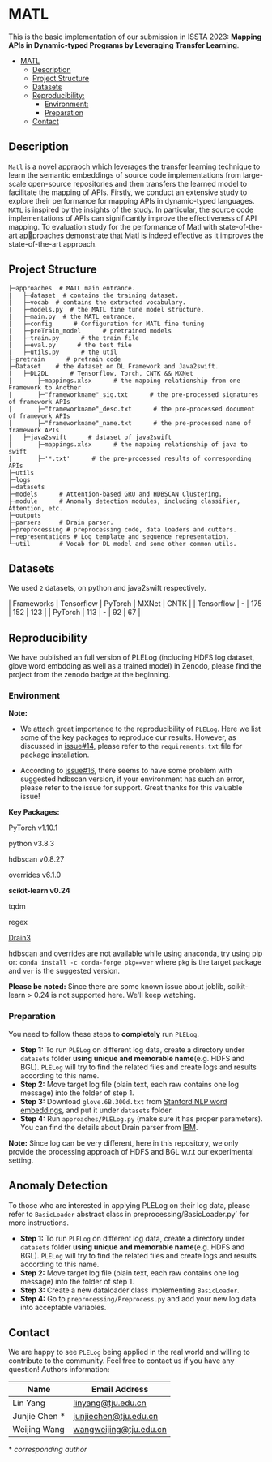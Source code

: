 # MATL
 
This is the basic implementation of our submission in ISSTA 2023: **Mapping APIs in Dynamic-typed Programs by Leveraging Transfer Learning**.
- [MATL](#matl)
  * [Description](#description)
  * [Project Structure](#project-structure)
  * [Datasets](#datasets)
  * [Reproducibility:](#reproducibility-)
    + [Environment:](#environment-)
    + [Preparation](#preparation)
  * [Contact](#contact)

## Description

`Matl` is a novel appraoch which leverages the transfer learning technique to learn the semantic embeddings of source code implementations from large-scale open-source repositories and then transfers the learned model to facilitate the mapping of APIs.
Firstly, we conduct an extensive study to explore their performance for mapping APIs in dynamic-typed languages. `MATL` is inspired by the insights of the study. In particular, the source code implementations of APIs can significantly improve the effectiveness of API mapping.
To evaluation study for the performance of Matl with state-of-the-art approaches demonstrate that Matl is indeed effective as it improves the state-of-the-art approach.

## Project Structure

```
├─approaches  # MATL main entrance.
|	├─dataset  # contains the training dataset.
|	├─vocab  # contains the extracted vocabulary.
|	├─models.py  # the MATL fine tune model structure.
|	├─main.py  # the MATL entrance.
|	├─config      # Configuration for MATL fine tuning
|	├─preTrain_model      # pretrained models
|	├─train.py      # the train file
|	├─eval.py      # the test file
|	├─utils.py      # the util
├─pretrain      # pretrain code
├─Dataset    # the dataset on DL Framework and Java2swift.
|	├─DL2DL      # Tensorflow, Torch, CNTK && MXNet
|		├─mappings.xlsx      # the mapping relationship from one Framework to Another
|		├─"frameworkname"_sig.txt      # the pre-processed signatures of framework APIs
|		├─"frameworkname"_desc.txt      # the pre-processed document of framework APIs
|		├─"frameworkname"_name.txt      # the pre-processed name of framework APIs
|	├─java2swift      # dataset of java2swift
|		├─mappings.xlsx      # the mapping relationship of java to swift
|		├─'*.txt'      # the pre-processed results of corresponding APIs
├─utils
├─logs        
├─datasets    
├─models      # Attention-based GRU and HDBSCAN Clustering.
├─module      # Anomaly detection modules, including classifier, Attention, etc.
├─outputs           
├─parsers     # Drain parser.
├─preprocessing # preprocessing code, data loaders and cutters.
├─representations # Log template and sequence representation.
└─util        # Vocab for DL model and some other common utils.
```

## Datasets

We used `2`  datasets, on python and java2swift respectively. 


| Frameworks | Tensorflow               | PyTorch  |  MXNet | CNTK |
| Tensorflow |           -              |    175   |    152 | 123  |
| PyTorch    | 113                      |  -       |    92  | 67   |


## Reproducibility

We have published an full version of PLELog (including HDFS log dataset, glove word embdding as well as a trained model) in Zenodo, please find the project from the zenodo badge at the beginning.

### Environment

**Note:** 
- We attach great importance to the reproducibility of `PLELog`. Here we list some of the key packages to reproduce our results. However, as discussed in [issue#14](https://github.com/YangLin-George/PLELog/issues/14), please refer to the `requirements.txt` file for package installation.

- According to [issue#16](https://github.com/YangLin-George/PLELog/issues/16), there seems to have some problem with suggested hdbscan version, if your environment has such an error, please refer to the issue for support. Great thanks for this valuable issue!

**Key Packages:**


PyTorch v1.10.1

python v3.8.3

hdbscan v0.8.27

overrides v6.1.0

**scikit-learn v0.24**

tqdm

regex

[Drain3](https://github.com/IBM/Drain3)


hdbscan and overrides are not available while using anaconda, try using pip or:
`conda install -c conda-forge pkg==ver` where `pkg` is the target package and `ver` is the suggested version.

**Please be noted:** Since there are some known issue about joblib, scikit-learn > 0.24 is not supported here. We'll keep watching. 

### Preparation

You need to follow these steps to **completely** run `PLELog`.
- **Step 1:** To run `PLELog` on different log data, create a directory under `datasets` folder **using unique and memorable name**(e.g. HDFS and BGL). `PLELog` will try to find the related files and create logs and results according to this name.
- **Step 2:** Move target log file (plain text, each raw contains one log message) into the folder of step 1.
- **Step 3:** Download `glove.6B.300d.txt` from [Stanford NLP word embeddings](https://nlp.stanford.edu/projects/glove/), and put it under `datasets` folder.
- **Step 4:** Run `approaches/PLELog.py` (make sure it has proper parameters). You can find the details about Drain parser from [IBM](https://github.com/IBM/Drain3).


**Note:** Since log can be very different, here in this repository, we only provide the processing approach of HDFS and BGL w.r.t our experimental setting.


## Anomaly Detection

To those who are interested in applying PLELog on their log data, please refer to `BasicLoader` abstract class in preprocessing/BasicLoader.py` for more instructions.

- **Step 1:** To run `PLELog` on different log data, create a directory under `datasets` folder **using unique and memorable name**(e.g. HDFS and BGL). `PLELog` will try to find the related files and create logs and results according to this name.
- **Step 2:** Move target log file (plain text, each raw contains one log message) into the folder of step 1.
- **Step 3:** Create a new dataloader class implementing `BasicLoader`. 
- **Step 4:** Go to `preprocessing/Preprocess.py` and add your new log data into acceptable variables.

## Contact

We are happy to see `PLELog` being applied in the real world and willing to contribute to the community. Feel free to contact us if you have any question!
Authors information:

| Name          | Email Address          | 
| ------------- | ---------------------- | 
| Lin Yang      | linyang@tju.edu.cn     |
| Junjie Chen * | junjiechen@tju.edu.cn  |
| Weijing Wang  | wangweijing@tju.edu.cn |

\* *corresponding author*
